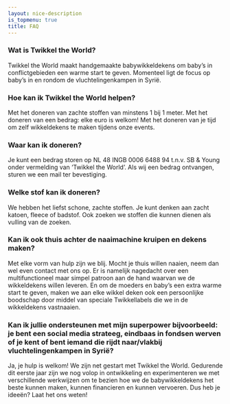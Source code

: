 ```yaml
---
layout: nice-description
is_topmenu: true
title: FAQ
---
```


### Wat is Twikkel the World?

Twikkel the World maakt handgemaakte babywikkeldekens om baby’s in conflictgebieden een warme start te geven. Momenteel 
ligt de focus op baby’s in en rondom de vluchtelingenkampen in Syrië.

 

### Hoe kan ik Twikkel the World helpen?

Met het doneren van zachte stoffen van minstens 1 bij 1 meter. Met het doneren van een bedrag: elke euro is welkom! Met 
het doneren van je tijd om zelf wikkeldekens te maken tijdens onze events.

 

### Waar kan ik doneren?

Je kunt een bedrag storen op NL 48 INGB 0006 6488 94 t.n.v. SB & Young onder vermelding van ‘Twikkel the World’. Als wij 
een bedrag ontvangen, sturen we een mail ter bevestiging.

 

### Welke stof kan ik doneren?

We hebben het liefst schone, zachte stoffen. Je kunt denken aan zacht katoen, fleece of badstof. Ook zoeken we stoffen 
die kunnen dienen als vulling van de zoeken.

 

### Kan ik ook thuis achter de naaimachine kruipen en dekens maken?

Met elke vorm van hulp zijn we blij. Mocht je thuis willen naaien, neem dan wel even contact met ons op. Er is namelijk 
nagedacht over een multifunctioneel maar simpel patroon aan de hand waarvan we de wikkeldekens willen leveren. En om de moeders en baby’s een extra warme start te geven, maken we aan elke wikkel deken ook een persoonlijke boodschap door middel van speciale Twikkel­labels die we in de wikkeldekens vastnaaien.

 

### Kan ik jullie ondersteunen met mijn superpower bijvoorbeeld: je bent een social media strateeg, eindbaas in fondsen werven of je kent of bent iemand die rijdt naar/vlakbij vluchtelingenkampen in Syrië?

Ja, je hulp is welkom! We zijn net gestart met Twikkel the World. Gedurende dit eerste jaar zijn we nog volop in 
ontwikkeling en experimenteren we met verschillende werkwijzen om te bezien hoe we de babywikkeldekens het beste kunnen 
maken, kunnen financieren en kunnen vervoeren. Dus heb je ideeën? Laat het ons weten!
